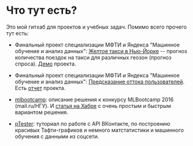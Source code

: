 # Что тут есть?

Это мой гитхаб для проектов и учебных задач. Помимо всего прочего тут есть:

* Финальный проект специализации МФТИ и Яндекса "Машинное обучение и анализ данных": [Желтое такси в Нью-Йорке](https://github.com/yurkai/taxi) -- прогноз количества поездок на такси для различных геозон (прогноз спроса). [Демо](https://beta.rstudioconnect.com/content/2443/) проекта.

* Финальный проект специализации МФТИ и Яндекса "Машинное обучение и анализ данных": [Предсказание оттока пользователей](https://github.com/yurkai/churn). Есть [отчет](https://github.com/yurkai/churn/blob/master/week07.ipynb) проекта.

* [mlbootcamp](https://github.com/yurkai/mlbootcamp): описание решения к конкурсу MLBootcamp 2016 (mail.ru/НГУ). И [статья на Хабре](https://habrahabr.ru/post/306198/) с очень простым и быстрым вариантом решения.

* [pTester](https://github.com/yurkai/pTester): туториал по работе с API ВКонтакте, по построению красивых Тафти-графиков и немного матстатистики и машинного обучения с данными из соцсети.
